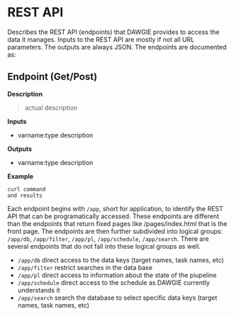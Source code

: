 # REST API

Describes the REST API (endpoints) that DAWGIE provides to access the data it manages. Inputs to the REST API are mostly if not all URL parameters. The outputs are always JSON. The endpoints are documented as:


## Endpoint (Get/Post)
__Description__
> actual description

__Inputs__
- varname:type description

__Outputs__
- varname:type description
    
__Example__

```
curl command
and results
```

Each endpoint begins with `/app`, short for application, to identify the REST API that can be programatically accessed. These endpoints are different than the endpoints that return fixed pages like /pages/index.html that is the front page. The endpoints are then further subdivided into logical groups: `/app/db`, `/app/filter`, `/app/pl`, `/app/schedule`, `/app/search`. There are several endpoints that do not fall into these logical groups as well.

- `/app/db` direct access to the data keys (target names, task names, etc)
- `/app/filter` restrict searches in the data base
- `/app/pl` direct access to information about the state of the piupeline
- `/app/schedule` direct access to the schedule as DAWGIE currently understands it
- `/app/search` search the database to select specific data keys (target names, task names, etc)

